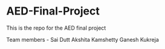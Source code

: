 # AED-Final-Project
This is the repo for the AED final project

Team members - 
Sai Dutt 
Akshita Kamshetty
Ganesh Kukreja
